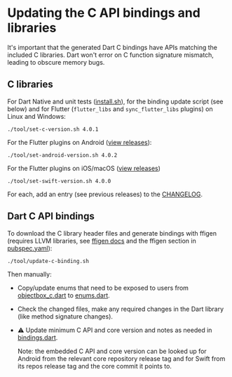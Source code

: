 # Updating the C API bindings and libraries

It's important that the generated Dart C bindings have APIs matching the included C libraries. 
Dart won't error on C function signature mismatch, leading to obscure memory bugs.

## C libraries

For Dart Native and unit tests ([install.sh](../install.sh)),
for the binding update script (see below) and
for Flutter (`flutter_libs` and `sync_flutter_libs` plugins) on Linux and Windows:  
```
./tool/set-c-version.sh 4.0.1
```

For the Flutter plugins on Android ([view releases](https://github.com/objectbox/objectbox-java/releases)):
```
./tool/set-android-version.sh 4.0.2
```

For the Flutter plugins on iOS/macOS ([view releases](https://github.com/objectbox/objectbox-swift/releases))
```
./tool/set-swift-version.sh 4.0.0
```

For each, add an entry (see previous releases) to the [CHANGELOG](../objectbox/CHANGELOG.md).

## Dart C API bindings
To download the C library header files and generate bindings with ffigen (requires LLVM libraries,
see [ffigen docs](https://pub.dev/packages/ffigen#installing-llvm)
and the ffigen section in [pubspec.yaml](../objectbox/pubspec.yaml)):
```
./tool/update-c-binding.sh
```

Then manually:
- Copy/update enums that need to be exposed to users
  from [objectbox_c.dart](../objectbox/lib/src/native/bindings/objectbox_c.dart) 
  to [enums.dart](../objectbox/lib/src/modelinfo/enums.dart).
- Check the changed files, make any required changes in the Dart library (like method signature changes).
- ⚠️ Update minimum C API and core version and notes as needed in [bindings.dart](../objectbox/lib/src/native/bindings/bindings.dart).
  
  Note: the embedded C API and core version can be looked up
  for Android from the relevant core repository release tag and
  for Swift from its repos release tag and the core commit it points to.
